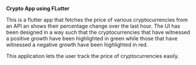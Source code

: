 **Crypto App using FLutter** 

This is a flutter app that fetches the price of various cryptocurrencies from an API an shows their percentage change over the last hour.
The UI has been designed in a way such that the cryptocurrencies that have witnessed a positive growth have been highlighted in green
while those that have witnessed a negative growth have been highlighted in red.

This application lets the user track the price of cryptocurrencies easily.
